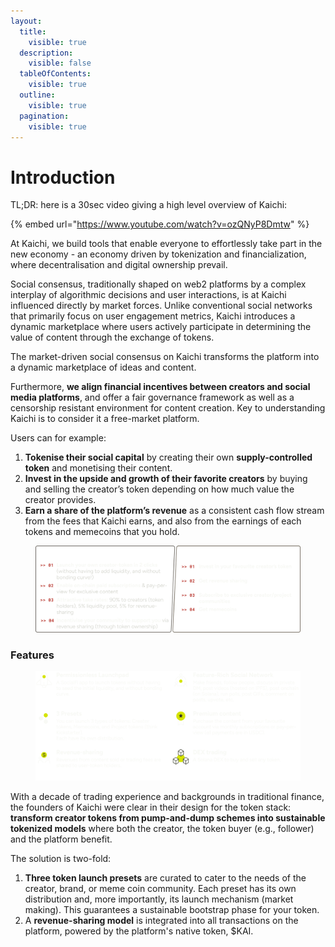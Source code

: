 ```yaml
---
layout:
  title:
    visible: true
  description:
    visible: false
  tableOfContents:
    visible: true
  outline:
    visible: true
  pagination:
    visible: true
---
```


# Introduction

TL;DR: here is a 30sec video giving a high level overview of Kaichi:&#x20;

{% embed url="https://www.youtube.com/watch?v=ozQNyP8Dmtw" %}

At Kaichi, we build tools that enable everyone to effortlessly take part in the new economy - an economy driven by tokenization and financialization, where decentralisation and digital ownership prevail.&#x20;

Social consensus, traditionally shaped on web2 platforms by a complex interplay of algorithmic decisions and user interactions, is at Kaichi influenced directly by market forces. Unlike conventional social networks that primarily focus on user engagement metrics, Kaichi introduces a dynamic marketplace where users actively participate in determining the value of content through the exchange of tokens.&#x20;

The market-driven social consensus on Kaichi transforms the platform into a dynamic marketplace of ideas and content.&#x20;

Furthermore, **we align financial incentives between creators and social media platforms**, and offer a fair governance framework as well as a censorship resistant environment for content creation. Key to understanding Kaichi is to consider it a free-market platform.&#x20;

Users can for example:

1. **Tokenise their social capital** by creating their own **supply-controlled token** and monetising their content.&#x20;
2. **Invest in the upside and growth of their favorite creators** by buying and selling the creator’s token depending on how much value the creator provides.
3. **Earn a share of the platform’s revenue** as a consistent cash flow stream from the fees that Kaichi earns, and also from the earnings of each tokens and memecoins that you hold.

<figure><img src=".gitbook/assets/Group 55602.png" alt=""><figcaption></figcaption></figure>

### Features

<div data-full-width="false">

<figure><img src=".gitbook/assets/Frame 55513.png" alt=""><figcaption></figcaption></figure>

</div>

With a decade of trading experience and backgrounds in traditional finance, the founders of Kaichi were clear in their design for the token stack: **transform creator tokens from pump-and-dump schemes into sustainable tokenized models** where both the creator, the token buyer (e.g., follower) and the platform benefit.

The solution is two-fold:

1. **Three token launch presets** are curated to cater to the needs of the creator, brand, or meme coin community. Each preset has its own distribution and, more importantly, its launch mechanism (market making). This guarantees a sustainable bootstrap phase for your token.
2. A **revenue-sharing model** is integrated into all transactions on the platform, powered by the platform's native token, $KAI.
